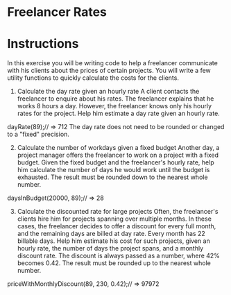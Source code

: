 # Freelancer Rates

# Instructions

In this exercise you will be writing code to help a freelancer communicate with his clients about the prices of certain projects. You will write a few utility functions to quickly calculate the costs for the clients.

1. Calculate the day rate given an hourly rate
A client contacts the freelancer to enquire about his rates. The freelancer explains that he works 8 hours a day. However, the freelancer knows only his hourly rates for the project. Help him estimate a day rate given an hourly rate.

dayRate(89);// => 712
The day rate does not need to be rounded or changed to a "fixed" precision.

2. Calculate the number of workdays given a fixed budget
Another day, a project manager offers the freelancer to work on a project with a fixed budget. Given the fixed budget and the freelancer's hourly rate, help him calculate the number of days he would work until the budget is exhausted. The result must be rounded down to the nearest whole number.

daysInBudget(20000, 89);// => 28

3. Calculate the discounted rate for large projects
Often, the freelancer's clients hire him for projects spanning over multiple months. In these cases, the freelancer decides to offer a discount for every full month, and the remaining days are billed at day rate. Every month has 22 billable days. Help him estimate his cost for such projects, given an hourly rate, the number of days the project spans, and a monthly discount rate. The discount is always passed as a number, where 42% becomes 0.42. The result must be rounded up to the nearest whole number.

priceWithMonthlyDiscount(89, 230, 0.42);// => 97972